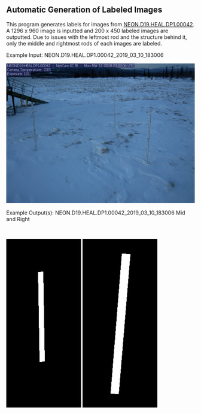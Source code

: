 <!-- ## Heading 2
### Heading 3
#### Heading 4
##### Heading 5
###### Heading 6 -->

## Automatic Generation of Labeled Images

This program generates labels for images from [NEON.D19.HEAL.DP1.00042](https://phenocam.sr.unh.edu/webcam/browse/NEON.D19.HEAL.DP1.00042/). A 1296 x 960 image is inputted and 200 x 450 labeled images are outputted. Due to issues with the leftmost rod and the structure behind it, only the middle and rightmost rods of each images are labeled.

Example Input: NEON.D19.HEAL.DP1.00042_2019_03_10_183006

![Image](./NEON.D19.HEAL.DP1.00042_2019_03_10_183006.jpg )

Example Output(s): NEON.D19.HEAL.DP1.00042_2019_03_10_183006
Mid and Right

<br />

![Image](./NEON.D19.HEAL.DP1.00042_2019_03_10_183006.jpg_Mid_Mask.jpg )
![Image](./NEON.D19.HEAL.DP1.00042_2019_03_10_183006.jpg_Right_Mask.jpg )